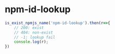 # npm-id-lookup
```js
is_exist_npmjs_name('npm-id-lookup').then(r=>{
    // 200: exist
    // 404: non-exist
    // -1: lookup fail
    console.log(r);
})
```
